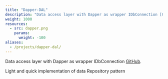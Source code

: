 ```yaml
---
title: "Dapper-DAL"
description: "Data access layer with Dapper as wrapper IDbConnection [GitHub](//github.com/Pencroff/Dapper-DAL)"
weight: 1000
resources:
  - src: dapper.png
    params:
      weight: -100
aliases:
  - /projects/dapper-dal/
---
```


Data access layer with Dapper as wrapper IDbConnection [GitHub](//github.com/Pencroff/Dapper-DAL).

Light and quick implementation of data Repository pattern
